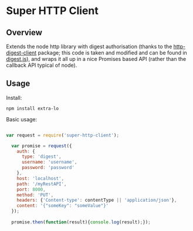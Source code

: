 # Super HTTP Client

Overview
------

Extends the node http library with digest authorisation (thanks to the
[http-digest-client](https://github.com/simme/node-http-digest-client) package; this code is taken and modified and can be
found in [digest.js](lib/digest.js)), and wraps it all up in a nice Promises based API (rather than the callback API typical of node).

Usage
------

Install:

```
npm install extra-lo
```

Basic usage:

```javascript

var request = require('super-http-client');

  var promise = request({
    auth: {
      type: 'digest',
      username: 'username',
      password: 'password'
    },
    host: 'localhost',
    path: '/myRestAPI',
    port: 8000,
    method: 'PUT',
    headers: {'Content-type': contentType || 'application/json'},
    content: '{"someKey": "someValue"}'
  });
  
  promise.then(function(result){console.log(result);});
```
